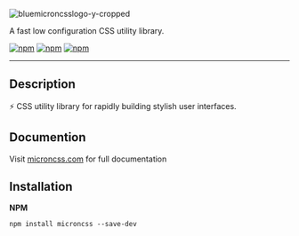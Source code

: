 ![bluemicroncsslogo-y-cropped](https://user-images.githubusercontent.com/31719884/168495516-fad57dd2-126c-472b-acc4-49ba5f2b4257.png)

A fast low configuration CSS utility library.

[![npm](https://img.shields.io/badge/build-stable-sucess?&style=flat)](https://github.com/itsjustlogan/microncss)
[![npm](https://img.shields.io/npm/v/microncss?color=green)](https://www.npmjs.com/package/microncss)
[![npm](https://img.shields.io/badge/licence-MIT-blue?&style=flat)](https://github.com/itsjustlogan/microncss/blob/main/LICENSE)

---

## **Description**

⚡ CSS utility library for rapidly building stylish user interfaces.

## **Documention**

Visit [microncss.com](https://www.microncss.com) for full documentation

## **Installation**

**NPM**

```shell
npm install microncss --save-dev
```
